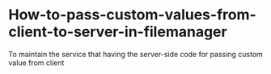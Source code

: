 # How-to-pass-custom-values-from-client-to-server-in-filemanager
To maintain the service that having the server-side code for passing custom value from client
